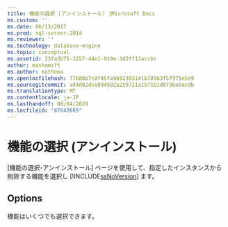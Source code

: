 ```yaml
---
title: 機能の選択 (アンインストール) |Microsoft Docs
ms.custom: ''
ms.date: 06/13/2017
ms.prod: sql-server-2014
ms.reviewer: ''
ms.technology: database-engine
ms.topic: conceptual
ms.assetid: 33fa3b75-3257-44e1-919e-3d2ff12accbc
author: mashamsft
ms.author: mathoma
ms.openlocfilehash: 7760bb7c0f45fa9b92303141b78963f5f975e5e9
ms.sourcegitcommit: ad4d92dce894592a259721a1571b1d8736abacdb
ms.translationtype: MT
ms.contentlocale: ja-JP
ms.lasthandoff: 08/04/2020
ms.locfileid: "87643689"
---
```

# <a name="feature-selection-uninstall"></a>機能の選択 (アンインストール)
  [機能の選択-アンインストール] ページを使用して、指定したインスタンスから削除する機能を選択し [!INCLUDE[ssNoVersion](../../includes/ssnoversion-md.md)] ます。  
  
## <a name="options"></a>Options  
 機能はいくつでも選択できます。  
  
  
